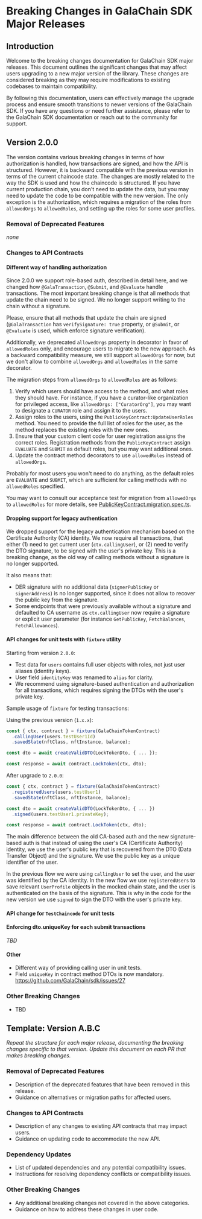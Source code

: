 # Breaking Changes in GalaChain SDK Major Releases

## Introduction

Welcome to the breaking changes documentation for GalaChain SDK major releases.
This document outlines the significant changes that may affect users upgrading to a new major version of the library.
These changes are considered breaking as they may require modifications to existing codebases to maintain compatibility.

By following this documentation, users can effectively manage the upgrade process and ensure smooth transitions to newer versions of the GalaChain SDK.
If you have any questions or need further assistance, please refer to the GalaChain SDK documentation or reach out to the community for support.

## Version 2.0.0

The version contains various breaking changes in terms of how authorization is handled, how transactions are signed, and how the API is structured.
However, it is backward compatible with the previous version in terms of the current chaincode state.
The changes are mostly related to the way the SDK is used and how the chaincode is structured.
If you have current production chain, you don't need to update the data, but you may need to update the code to be compatible with the new version.
The only exception is the authorization, which requires a migration of the roles from `allowedOrgs` to `allowedRoles`, and setting up the roles for some user profiles.

### Removal of Deprecated Features
*none*

### Changes to API Contracts

#### Different way of handling authorization

Since 2.0.0 we support role-based auth, described in detail here, and we changed how `@GalaTransaction`, `@Submit`, and `@Evaluate` handle transactions.
The most important breaking change is that all methods that update the chain need to be signed.
We no longer support writing to the chain without a signature.

Please, ensure that all methods that update the chain are signed (`@GalaTransaction` has `verifySignature: true` property, or `@Submit`, or `@Evaluate` is used, which enforce signature verification).

Additionally, we deprecated `allowedOrgs` property in decorator in favor of `allowedRoles` only, and encourage users to migrate to the new approach.
As a backward compatibility measure, we still support `allowedOrgs` for now, but we don't allow to combine `allowedOrgs` and `allowedRoles` in the same decorator.

The migration steps from `allowedOrgs` to `allowedRoles` are as follows:
1. Verify which users should have access to the method, and what roles they should have.
   For instance, if you have a curator-like organization for privileged access, like `allowedOrgs: ["CuratorOrg"]`, you may want to designate a `CURATOR` role and assign it to the users.
2. Assign roles to the users, using the `PublicKeyContract:UpdateUserRoles` method.
   You need to provide the full list of roles for the user, as the method replaces the existing roles with the new ones.
3. Ensure that your custom client code for user registration assigns the correct roles.
   Registration methods from the `PublicKeyContract` assign `EVALUATE` and `SUBMIT` as default roles, but you may want additional ones.
4. Update the contract method decorators to use `allowedRoles` instead of `allowedOrgs`.

Probably for most users you won't need to do anything, as the default roles are `EVALUATE` and `SUBMIT`, which are sufficient for calling methods with no `allowedRoles` specified.

You may want to consult our acceptance test for migration from `allowedOrgs` to `allowedRoles` for more details, see [PublicKeyContract.migration.spec.ts](chaincode/src/contracts/PublicKeyContract.migration.spec.ts).

#### Dropping support for legacy authentication

We dropped support for the legacy authentication mechanism based on the Certificate Authority (CA) identity.
We now require all transactions, that either (1) need to get current user (`ctx.callingUser`), or (2) need to verify the DTO signature, to be signed with the user's private key.
This is a breaking change, as the old way of calling methods without a signature is no longer supported.

It also means that:
* DER signature with no additional data (`signerPublicKey` or `signerAddress`) is no longer supported, since it does not allow to recover the public key from the signature.
* Some endpoints that were previously available without a signature and defaulted to CA username as `ctx.callingUser` now require a signature or explicit user parameter (for instance `GetPublicKey`, `FetchBalances`, `FetchAllowances`).

#### API changes for unit tests with `fixture` utility

Starting from version `2.0.0`:
- Test data for `users` contains full user objects with roles, not just user aliases (identity keys).
- User field `identityKey` was renamed to `alias` for clarity.
- We recommend using signature-based authentication and authorization for all transactions, which requires signing the DTOs with the user's private key.

Sample usage of `fixture` for testing transactions:

 Using the previous version (`1.x.x`):
```typescript
const { ctx, contract } = fixture(GalaChainTokenContract)
  .callingUser(users.testUser1Id)
  .savedState(nftClass, nftInstance, balance);

const dto = await createValidDTO(LockTokenDto, { ... });

const response = await contract.LockToken(ctx, dto);
```

After upgrade to `2.0.0`:
```typescript
const { ctx, contract } = fixture(GalaChainTokenContract)
  .registeredUsers(users.testUser1)
  .savedState(nftClass, nftInstance, balance);

const dto = await createValidDTO(LockTokenDto, { ... })
  .signed(users.testUser1.privateKey);

const response = await contract.LockToken(ctx, dto);
```

The main difference between the old CA-based auth and the new signature-based auth is that instead of using the user's CA (Certificate Authority) identity, we use the user's public key that is recovered from the DTO (Data Transfer Object) and the signature.
We use the public key as a unique identifier of the user.

In the previous flow we were using `callingUser` to set the user, and the user was identified by the CA identity.
In the new flow we use `registeredUsers` to save relevant `UserProfile` objects in the mocked chain state, and the user is authenticated on the basis of the signature.
This is why in the code for the new version we use `signed` to sign the DTO with the user's private key.

#### API change for `TestChaincode` for unit tests

#### Enforcing dto.uniqueKey for each submit transactions
*TBD*

#### Other
- Different way of providing calling user in unit tests.
- Field `uniqueKey` in contract method DTOs is now mandatory. https://github.com/GalaChain/sdk/issues/27

### Other Breaking Changes
- TBD

## Template: Version A.B.C

<i>Repeat the structure for each major release, documenting the breaking changes specific to that version. Update this document on each PR that makes breaking changes.</i>

### Removal of Deprecated Features
- Description of the deprecated features that have been removed in this release.
- Guidance on alternatives or migration paths for affected users.

### Changes to API Contracts
- Description of any changes to existing API contracts that may impact users.
- Guidance on updating code to accommodate the new API.

### Dependency Updates
- List of updated dependencies and any potential compatibility issues.
- Instructions for resolving dependency conflicts or compatibility issues.

### Other Breaking Changes
- Any additional breaking changes not covered in the above categories.
- Guidance on how to address these changes in user code.
